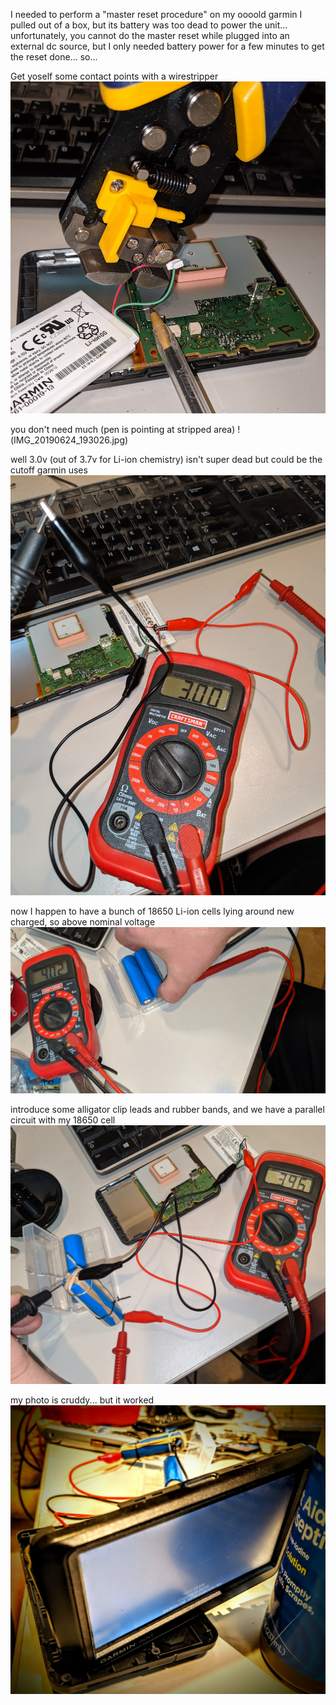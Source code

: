 I needed to perform a "master reset procedure" on my oooold garmin I pulled out of a box, but its battery was too dead to power the unit... unfortunately, you cannot do the master reset while plugged into an external dc source, but I only needed battery power for a few minutes to get the reset done... so...


Get yoself some contact points with a wirestripper
![wire-strip for contact](IMG_20190624_193127.jpg)

you don't need much (pen is pointing at stripped area)
!(IMG_20190624_193026.jpg)

well 3.0v (out of 3.7v for Li-ion chemistry) isn't super dead but could be the cutoff garmin uses
![](IMG_20190624_194133.jpg)

now I happen to have a bunch of 18650 Li-ion cells lying around new charged, so above nominal voltage
![](IMG_20190624_193642.jpg)

introduce some alligator clip leads and rubber bands, and we have a parallel circuit with my 18650 cell
![](IMG_20190624_194706.jpg)

my photo is cruddy... but it worked
![](IMG_20190624_195639.jpg)